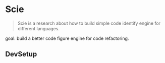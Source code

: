 # Scie

> Scie is a research about how to build simple code identify engine for different languages.

goal: build a better code figure engine for code refactoring.

## DevSetup


